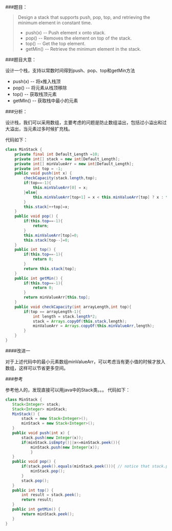 ###题目：

> Design a stack that supports push, pop, top, and retrieving the minimum element in constant time.
> * push(x) -- Push element x onto stack.
> * pop() -- Removes the element on top of the stack.
> * top() -- Get the top element.
> * getMin() -- Retrieve the minimum element in the stack.

###题目大意：

设计一个栈，支持以常数时间得到push、pop、top和getMin方法

* push(x) -- 将x推入栈顶
* pop() -- 将元素从栈顶移除
* top() -- 获取栈顶元素
* getMIn() -- 获取栈中最小的元素

###分析：

设计栈，我们可以采用数组，主要考虑的问题是防止数组溢出，包括过小溢出和过大溢出，当元素过多时候扩充栈。

代码如下：

```java
class MinStack {
    private final int Default_Length =10;
	private int[] stack = new int[Default_Length];
	private int[] minValueArr = new int[Default_Length];
   	private int top = -1;
   	public void push(int x) {
		checkCapacity(stack.length,top);
		if(top==-1){
		    this.minValueArr[0] = x;
		}else{
		    this.minValueArr[top+1] = x < this.minValueArr[top] ? x : this.minValueArr[top];
		}
       	this.stack[++top]=x;
 	}
 	public void pop() {
		if(this.top==-1){
			return;
		}
		this.minValueArr[top]=0;
        this.stack[top--]=0;
  	}
  	public int top() {
		if(this.top==-1){
			return 0;
		}
       	return this.stack[top];
  	}
  	public int getMin() {
		if(this.top==-1){
			return 0;
		}
        return minValueArr[this.top];
  	}
	public void checkCapacity(int arrayLength,int top){
		if(top == arrayLength-1){
		    int length = stack.length*2;
			stack = Arrays.copyOf(this.stack,length);
			minValueArr = Arrays.copyOf(this.minValueArr,length);
		}
	}
}
```
 

####改进一

对于上述代码中的最小元素数组minValueArr，可以考虑当有更小值的时候才放入数组，这样可以节省更多空间。

###参考

 参考他人的，发现直接可以用java中的Stack类。。。
 代码如下：

 ```java
class MinStack {
    Stack<Integer> stack;
    Stack<Integer> minStack;
    MinStack() {
        stack = new Stack<Integer>();
        minStack = new Stack<Integer>();
    }
    public void push(int x) {
        stack.push(new Integer(x));
        if(minStack.isEmpty()||x<=minStack.peek()){
            minStack.push(new Integer(x));
            }
    }
    public void pop() {
        if(stack.peek().equals(minStack.peek())){ // notice that stack.peek() returns an referrence of object, and can't be compared using "=="
            minStack.pop();
        }
        stack.pop();
    }
    public int top() {
        int result = stack.peek();
        return result;
    }
    public int getMin() {
        return minStack.peek();
    }
}
 ```
